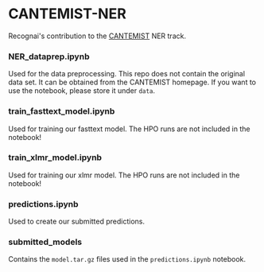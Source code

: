 # CANTEMIST-NER

Recognai's contribution to the [CANTEMIST](https://temu.bsc.es/cantemist/) NER track.

### NER_dataprep.ipynb

Used for the data preprocessing. This repo does not contain the original data set. It can be obtained from the CANTEMIST homepage.
If you want to use the notebook, please store it under `data`.

### train_fasttext_model.ipynb

Used for training our fasttext model. The HPO runs are not included in the notebook!

### train_xlmr_model.ipynb

Used for training our xlmr model. The HPO runs are not included in the notebook!

### predictions.ipynb

Used to create our submitted predictions.

### submitted_models

Contains the `model.tar.gz` files used in the `predictions.ipynb` notebook.
